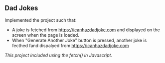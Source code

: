 ## Dad Jokes
Implemented the project such that:
- A joke is fetched from https://icanhazdadjoke.com and displayed on the screen when the page is loaded. 
- When "Generate Another Joke" button is pressed, another joke is fecthed fand dispalyed from https://icanhazdadjoke.com

*This project included using the fetch() in Javascript.*
